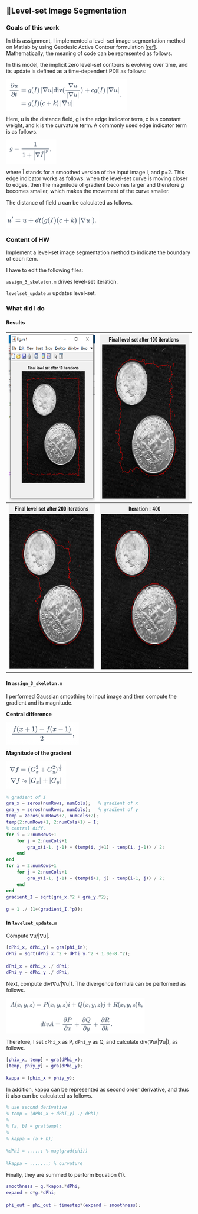 ## 📕Level-set Image Segmentation

### Goals of this work

In this assignment, I implemented a level-set image segmentation method on Matlab by using Geodesic Active Contour formulation [[ref](https://link.springer.com/article/10.1023/A:1007979827043)]. Mathematically, the meaning of code can be represented as follows.

In this model, the implicit zero level-set contours is evolving over time, and its update is defined as a time-dependent PDE as follows:

<img src="./equations/1.png" alt="image1" height="85" align="center"/>

Here, u is the distance field, g is the edge indicator term, c is a constant weight, and k is the curvature term. A commonly used edge indicator term is as follows.

<img src="./equations/2.png" alt="image2" height="65" align="center"/>

where Î stands for a smoothed version of the input image I, and p=2. This edge indicator works as follows: when the level-set curve is moving closer to edges, then the magnitude of gradient becomes larger and therefore g becomes smaller, which makes the movement of the curve smaller.

The distance of field u can be calculated as follows.

<img src="./equations/3.png" alt="image3" height="45" align="center"/>



### Content of HW

Implement a level-set image segmentation method to indicate the boundary of each item.

I have to edit the following files:

`assign_3_skeleton.m` drives level-set iteration.

`levelset_update.m` updates level-set.

### What did I do

#### Results

| <img src="./images/image1.png" alt="image1" height="450" /> | <img src="./images/image2.png" alt="image2" height="450" /> |
| ----------------------------------------------------------- | ----------------------------------------------------------- |
| <img src="./images/image3.png" alt="image3" height="450" /> | <img src="./images/image4.png" alt="image4" height="450" /> |



#### In `assign_3_skeleton.m`

I performed Gaussian smoothing to input image and then compute the gradient and its magnitude.

**Central difference**

<img src="./equations/4.png" alt="image4" height="60" align="center"/>

**Magnitude of the gradient**

<img src="./equations/5.png" alt="image5" height="75" align="center"/>


```matlab
% gradient of I
gra_x = zeros(numRows, numCols);   % gradient of x
gra_y = zeros(numRows, numCols);   % gradient of y
temp = zeros(numRows+2, numCols+2);
temp(2:numRows+1, 2:numCols+1) = I;
% central diff.
for i = 2:numRows+1
    for j = 2:numCols+1
        gra_x(i-1, j-1) = (temp(i, j+1) - temp(i, j-1)) / 2;
    end
end
for i = 2:numRows+1
    for j = 2:numCols+1
        gra_y(i-1, j-1) = (temp(i+1, j) - temp(i-1, j)) / 2;
    end
end
gradient_I = sqrt(gra_x.^2 + gra_y.^2);

g = 1 ./ (1+(gradient_I.^p));
```



#### In `levelset_update.m`

Compute ∇u/|∇u|.

```matlab
[dPhi_x, dPhi_y] = gra(phi_in);
dPhi = sqrt(dPhi_x.^2 + dPhi_y.^2 + 1.0e-8.^2);

dPhi_x = dPhi_x ./ dPhi;
dPhi_y = dPhi_y ./ dPhi;
```

Next, compute div(∇u/|∇u|). The divergence formula can be performed as follows.

<img src="./equations/6.png" alt="image6" height="95" align="center"/>

Therefore, I set `dPhi_x` as P, `dPhi_y` as Q, and calculate div(∇u/|∇u|), as follows.

```matlab
[phix_x, temp] = gra(dPhi_x);
[temp, phiy_y] = gra(dPhi_y);

kappa = (phix_x + phiy_y);
```

In addition, kappa can be represented as second order derivative, and thus it also can be calculated as follows.

```matlab
% use second derivative
% temp = (dPhi_x + dPhi_y) ./ dPhi;
% 
% [a, b] = gra(temp);
% 
% kappa = (a + b);

%dPhi = .....; % mag(grad(phi))

%kappa = .......; % curvature
```

Finally, they are summed to perform Equation (1).

```matlab
smoothness = g.*kappa.*dPhi;
expand = c*g.*dPhi;

phi_out = phi_out + timestep*(expand + smoothness);
```
